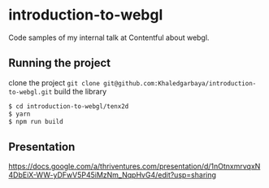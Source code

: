 # introduction-to-webgl
Code samples of my internal talk at Contentful about webgl.

## Running the project
clone the project
`git clone git@github.com:Khaledgarbaya/introduction-to-webgl.git`
build the library
```bash
$ cd introduction-to-webgl/tenx2d
$ yarn
$ npm run build
```
## Presentation
https://docs.google.com/a/thriventures.com/presentation/d/1nOtnxmrvqxN4DbEiX-WW-yDFwV5P45iMzNm_NqpHvG4/edit?usp=sharing
